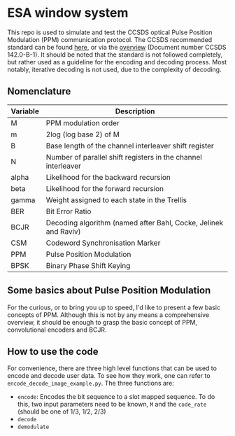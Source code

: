 # ESA window system

This repo is used to simulate and test the CCSDS optical Pulse Position Modulation (PPM) communication protocol. The CCSDS recommended standard can be found [here](https://public.ccsds.org/Pubs/142x0b1.pdf), or via the [overview](https://public.ccsds.org/publications/BlueBooks.aspx) (Document number CCSDS 142.0-B-1). It should be noted that the standard is not followed completely, but rather used as a guideline for the encoding and decoding process. Most notably, iterative decoding is not used, due to the complexity of decoding. 

## Nomenclature
| Variable | Description                                                     |
|----------|-----------------------------------------------------------------|
| M        | PPM modulation order                                            |
| m        | 2log (log base 2) of M                                          |
| B        | Base length of the channel interleaver shift register           |
| N        | Number of parallel shift registers in the channel interleaver   |
| alpha    | Likelihood for the backward recursion                           |
| beta     | Likelihood for the forward recursion                            |
| gamma    | Weight assigned to each state in the Trellis                    |
| BER      | Bit Error Ratio                                                 |
| BCJR     | Decoding algorithm (named after Bahl, Cocke, Jelinek and Raviv) |
| CSM      | Codeword Synchronisation Marker                                 |
| PPM      | Pulse Position Modulation                                       |
| BPSK     | Binary Phase Shift Keying                                       |

## Some basics about Pulse Position Modulation
For the curious, or to bring you up to speed, I'd like to present a few basic concepts of PPM. Although this is not by any means a comprehensive overview, it should be enough to grasp the basic concept of PPM, convolutional encoders and BCJR. 

## How to use the code
For convenience, there are three high level functions that can be used to encode and decode user data. To see how they work, one can refer to `encode_decode_image_example.py`. The three functions are:
- `encode`: Encodes the bit sequence to a slot mapped sequence. To do this, two input parameters need to be known, `M` and the `code_rate` (should be one of 1/3, 1/2, 2/3)
- `decode`
- `demodulate`

